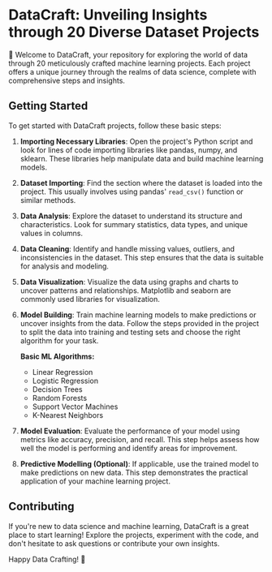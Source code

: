 # DataCraft: Unveiling Insights through 20 Diverse Dataset Projects

🚀 Welcome to DataCraft, your repository for exploring the world of data through 20 meticulously crafted machine learning projects. Each project offers a unique journey through the realms of data science, complete with comprehensive steps and insights.

## Getting Started

To get started with DataCraft projects, follow these basic steps:

1. **Importing Necessary Libraries**: Open the project's Python script and look for lines of code importing libraries like pandas, numpy, and sklearn. These libraries help manipulate data and build machine learning models.

2. **Dataset Importing**: Find the section where the dataset is loaded into the project. This usually involves using pandas' `read_csv()` function or similar methods.

3. **Data Analysis**: Explore the dataset to understand its structure and characteristics. Look for summary statistics, data types, and unique values in columns.

4. **Data Cleaning**: Identify and handle missing values, outliers, and inconsistencies in the dataset. This step ensures that the data is suitable for analysis and modeling.

5. **Data Visualization**: Visualize the data using graphs and charts to uncover patterns and relationships. Matplotlib and seaborn are commonly used libraries for visualization.

6. **Model Building**: Train machine learning models to make predictions or uncover insights from the data. Follow the steps provided in the project to split the data into training and testing sets and choose the right algorithm for your task.

    **Basic ML Algorithms:**
    - Linear Regression
    - Logistic Regression
    - Decision Trees
    - Random Forests
    - Support Vector Machines
    - K-Nearest Neighbors

7. **Model Evaluation**: Evaluate the performance of your model using metrics like accuracy, precision, and recall. This step helps assess how well the model is performing and identify areas for improvement.

8. **Predictive Modelling (Optional)**: If applicable, use the trained model to make predictions on new data. This step demonstrates the practical application of your machine learning project.

## Contributing

If you're new to data science and machine learning, DataCraft is a great place to start learning! Explore the projects, experiment with the code, and don't hesitate to ask questions or contribute your own insights.


Happy Data Crafting! 🎉
